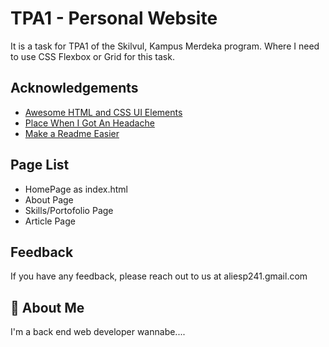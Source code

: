 
# TPA1 - Personal Website

It is a task for TPA1 of the Skilvul, Kampus Merdeka program. Where I need to use CSS Flexbox or Grid for this task.

## Acknowledgements

 - [Awesome HTML and CSS UI Elements](https://uiverse.io)
 - [Place When I Got An Headache](https://w3schools.com)
 - [Make a Readme Easier](https://readme.so)


## Page List

- HomePage as index.html
- About Page
- Skills/Portofolio Page
- Article Page


## Feedback

If you have any feedback, please reach out to us at aliesp241.gmail.com


## 🚀 About Me
I'm a back end web developer wannabe....

